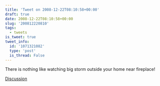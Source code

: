 ```yaml
---
title: 'Tweet on 2008-12-22T08:10:58+00:00'
draft: true
date: 2008-12-22T08:10:58+00:00
slug: '200812220810'
tags:
  - tweets
is_tweet: true
tweet_info:
  id: '1071321082'
  type: 'post'
  is_thread: False
---
```




There is nothing like watching big storm outside your home near fireplace!

[Discussion](https://x.com/sytelus/status/1071321082)
